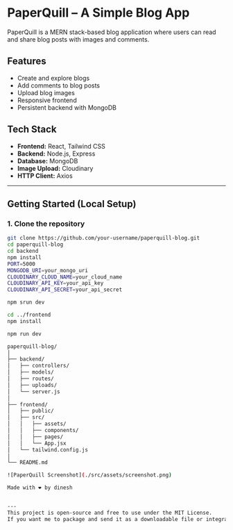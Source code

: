 # PaperQuill – A Simple Blog App

PaperQuill is a MERN stack-based blog application where users can read and share blog posts with images and comments.

## Features

- Create and explore blogs
- Add comments to blog posts
- Upload blog images
- Responsive frontend
- Persistent backend with MongoDB

## Tech Stack

- **Frontend:** React, Tailwind CSS
- **Backend:** Node.js, Express
- **Database:** MongoDB
- **Image Upload:** Cloudinary
- **HTTP Client:** Axios

---

## Getting Started (Local Setup)

### 1. Clone the repository

```bash
git clone https://github.com/your-username/paperquill-blog.git
cd paperquill-blog
cd backend
npm install
PORT=5000
MONGODB_URI=your_mongo_uri
CLOUDINARY_CLOUD_NAME=your_cloud_name
CLOUDINARY_API_KEY=your_api_key
CLOUDINARY_API_SECRET=your_api_secret

npm srun dev

cd ../frontend
npm install

npm run dev

paperquill-blog/
│
├── backend/
│   ├── controllers/
│   ├── models/
│   ├── routes/
│   ├── uploads/
│   └── server.js
│
├── frontend/
│   ├── public/
│   ├── src/
│   │   ├── assets/
│   │   ├── components/
│   │   ├── pages/
│   │   └── App.jsx
│   └── tailwind.config.js
│
└── README.md

![PaperQuill Screenshot](./src/assets/screenshot.png)

Made with ❤️ by dinesh


---
This project is open-source and free to use under the MIT License.
If you want me to package and send it as a downloadable file or integrate it into your project structure, just let me know!

